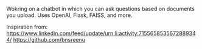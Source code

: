 Wokring on a chatbot in which you can ask questions based on documents you upload. Uses OpenAI, Flask, FAISS, and more. 

Inspiration from:
https://www.linkedin.com/feed/update/urn:li:activity:7155658535672889344/
https://github.com/bnsreenu

